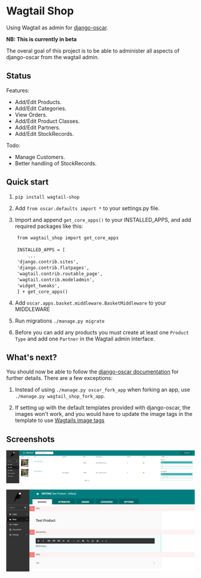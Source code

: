 Wagtail Shop
=====

Using Wagtail as admin for [django-oscar](https://github.com/django-oscar/django-oscar).

**NB: This is currently in beta**

The overal goal of this project is to be able to administer all aspects of django-oscar from the wagtail admin.

Status
------
Features:

* Add/Edit Products.
* Add/Edit Categories.
* View Orders.
* Add/Edit Product Classes.
* Add/Edit Partners.
* Add/Edit StockRecords.


Todo:

* Manage Customers.
* Better handling of StockRecords.

Quick start
-----------

1. `pip install wagtail-shop`

2. Add `from oscar.defaults import *` to your settings.py file.

3. Import and append `get_core_apps()` to your INSTALLED_APPS, and add required packages like this:
```
    from wagtail_shop import get_core_apps

    INSTALLED_APPS = [
        ...
	'django.contrib.sites',
	'django.contrib.flatpages',
	'wagtail.contrib.routable_page',
	'wagtail.contrib.modeladmin',
	'widget_tweaks',
    ] + get_core_apps()
```
4. Add `oscar.apps.basket.middleware.BasketMiddleware` to your MIDDLEWARE
   
5. Run migrations `./manage.py migrate`

6. Before you can add any products you must create at least one `Product Type` and add one `Partner` in the Wagtail admin interface.

What's next?
------------

You should now be able to follow the [django-oscar documentation](https://django-oscar.readthedocs.io) for further details. 
There are a few exceptions:

1. Instead of using `./manage.py oscar_fork_app` when forking an app, use `./manage.py wagtail_shop_fork_app`.

2. If setting up with the default templates provided with django-oscar, the images won't work, and you would have to update the image tags in the template to use [Wagtails image tags](https://docs.wagtail.io/en/latest/topics/images.html) 

Screenshots
-----------
![Product detail](/screenshots/product-list.png?raw=true "Product list")

![Product detail](/screenshots/product-detail.png?raw=true "Product detail")
